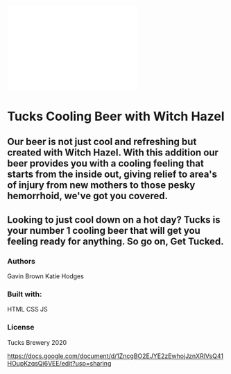 <img src="images/logoDraw.gif" width="300px">

# Tucks Cooling Beer with Witch Hazel

## Our beer is not just cool and refreshing but created with Witch Hazel. With this addition our beer provides you with a cooling feeling that starts from the inside out, giving relief to area's of injury from new mothers to those pesky hemorrhoid, we've got you covered.

## Looking to just cool down on a hot day? Tucks is your number 1 cooling beer that will get you feeling ready for anything. So go on, Get Tucked.

### Authors
Gavin Brown
Katie Hodges

### Built with:
HTML
CSS
JS

### License 
Tucks Brewery 2020

https://docs.google.com/document/d/1ZncgBO2EJYE2zEwhojJznXRlVsQ41HOupKzqsQi6VEE/edit?usp=sharing
